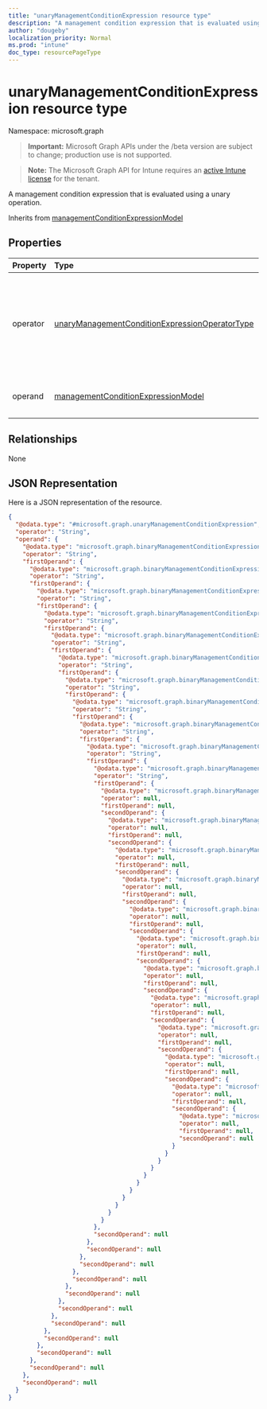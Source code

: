 ```yaml
---
title: "unaryManagementConditionExpression resource type"
description: "A management condition expression that is evaluated using a unary operation."
author: "dougeby"
localization_priority: Normal
ms.prod: "intune"
doc_type: resourcePageType
---
```


# unaryManagementConditionExpression resource type

Namespace: microsoft.graph

> **Important:** Microsoft Graph APIs under the /beta version are subject to change; production use is not supported.

> **Note:** The Microsoft Graph API for Intune requires an [active Intune license](https://go.microsoft.com/fwlink/?linkid=839381) for the tenant.

A management condition expression that is evaluated using a unary operation.


Inherits from [managementConditionExpressionModel](../resources/intune-fencing-managementconditionexpressionmodel.md)

## Properties
|Property|Type|Description|
|:---|:---|:---|
|operator|[unaryManagementConditionExpressionOperatorType](../resources/intune-fencing-unarymanagementconditionexpressionoperatortype.md)|The operator used in the evaluation of the unary operation. Possible values are: `not`.|
|operand|[managementConditionExpressionModel](../resources/intune-fencing-managementconditionexpressionmodel.md)|The operand of the unary operation.|

## Relationships
None

## JSON Representation
Here is a JSON representation of the resource.
<!-- {
  "blockType": "resource",
  "@odata.type": "microsoft.graph.unaryManagementConditionExpression"
}
-->
``` json
{
  "@odata.type": "#microsoft.graph.unaryManagementConditionExpression",
  "operator": "String",
  "operand": {
    "@odata.type": "microsoft.graph.binaryManagementConditionExpression",
    "operator": "String",
    "firstOperand": {
      "@odata.type": "microsoft.graph.binaryManagementConditionExpression",
      "operator": "String",
      "firstOperand": {
        "@odata.type": "microsoft.graph.binaryManagementConditionExpression",
        "operator": "String",
        "firstOperand": {
          "@odata.type": "microsoft.graph.binaryManagementConditionExpression",
          "operator": "String",
          "firstOperand": {
            "@odata.type": "microsoft.graph.binaryManagementConditionExpression",
            "operator": "String",
            "firstOperand": {
              "@odata.type": "microsoft.graph.binaryManagementConditionExpression",
              "operator": "String",
              "firstOperand": {
                "@odata.type": "microsoft.graph.binaryManagementConditionExpression",
                "operator": "String",
                "firstOperand": {
                  "@odata.type": "microsoft.graph.binaryManagementConditionExpression",
                  "operator": "String",
                  "firstOperand": {
                    "@odata.type": "microsoft.graph.binaryManagementConditionExpression",
                    "operator": "String",
                    "firstOperand": {
                      "@odata.type": "microsoft.graph.binaryManagementConditionExpression",
                      "operator": "String",
                      "firstOperand": {
                        "@odata.type": "microsoft.graph.binaryManagementConditionExpression",
                        "operator": "String",
                        "firstOperand": {
                          "@odata.type": "microsoft.graph.binaryManagementConditionExpression",
                          "operator": null,
                          "firstOperand": null,
                          "secondOperand": {
                            "@odata.type": "microsoft.graph.binaryManagementConditionExpression",
                            "operator": null,
                            "firstOperand": null,
                            "secondOperand": {
                              "@odata.type": "microsoft.graph.binaryManagementConditionExpression",
                              "operator": null,
                              "firstOperand": null,
                              "secondOperand": {
                                "@odata.type": "microsoft.graph.binaryManagementConditionExpression",
                                "operator": null,
                                "firstOperand": null,
                                "secondOperand": {
                                  "@odata.type": "microsoft.graph.binaryManagementConditionExpression",
                                  "operator": null,
                                  "firstOperand": null,
                                  "secondOperand": {
                                    "@odata.type": "microsoft.graph.binaryManagementConditionExpression",
                                    "operator": null,
                                    "firstOperand": null,
                                    "secondOperand": {
                                      "@odata.type": "microsoft.graph.binaryManagementConditionExpression",
                                      "operator": null,
                                      "firstOperand": null,
                                      "secondOperand": {
                                        "@odata.type": "microsoft.graph.binaryManagementConditionExpression",
                                        "operator": null,
                                        "firstOperand": null,
                                        "secondOperand": {
                                          "@odata.type": "microsoft.graph.binaryManagementConditionExpression",
                                          "operator": null,
                                          "firstOperand": null,
                                          "secondOperand": {
                                            "@odata.type": "microsoft.graph.binaryManagementConditionExpression",
                                            "operator": null,
                                            "firstOperand": null,
                                            "secondOperand": {
                                              "@odata.type": "microsoft.graph.binaryManagementConditionExpression",
                                              "operator": null,
                                              "firstOperand": null,
                                              "secondOperand": {
                                                "@odata.type": "microsoft.graph.binaryManagementConditionExpression",
                                                "operator": null,
                                                "firstOperand": null,
                                                "secondOperand": null
                                              }
                                            }
                                          }
                                        }
                                      }
                                    }
                                  }
                                }
                              }
                            }
                          }
                        },
                        "secondOperand": null
                      },
                      "secondOperand": null
                    },
                    "secondOperand": null
                  },
                  "secondOperand": null
                },
                "secondOperand": null
              },
              "secondOperand": null
            },
            "secondOperand": null
          },
          "secondOperand": null
        },
        "secondOperand": null
      },
      "secondOperand": null
    },
    "secondOperand": null
  }
}
```




